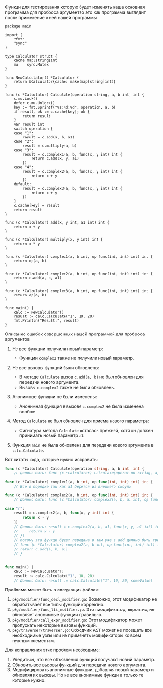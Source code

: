 Функци для тестирования которую будет изменять наша основная программа для проброса аргументво
это как программа выглядит после применение к ней нашей программы
```
package main

import (
	"fmt"
	"sync"
)

type Calculator struct {
	cache map[string]int
	mu    sync.Mutex
}

func NewCalculator() *Calculator {
	return &Calculator{cache: make(map[string]int)}
}

func (c *Calculator) Calculate(operation string, a, b int) int {
	c.mu.Lock()
	defer c.mu.Unlock()
	key := fmt.Sprintf("%s:%d:%d", operation, a, b)
	if result, ok := c.cache[key]; ok {
		return result
	}
	var result int
	switch operation {
	case "1":
		result = c.add(a, b, a1)
	case "2":
		result = c.multiply(a, b)
	case "3":
		result = c.complex1(a, b, func(x, y int) int {
			return c.add(x, y, a1)
		})
	case "4":
		result = c.complex2(a, b, func(x, y int) int {
			return x + y
		})
	default:
		result = c.complex3(a, b, func(x, y int) int {
			return x + y
		})
	}
	c.cache[key] = result
	return result
}

func (c *Calculator) add(x, y int, a1 int) int {
	return x + y
}

func (c *Calculator) multiply(x, y int) int {
	return x * y
}

func (c *Calculator) complex1(a, b int, op func(int, int) int) int {
	return op(a, b)
}

func (c *Calculator) complex2(a, b int, op func(int, int) int) int {
	return c.add(a, b, a1)
}

func (c *Calculator) complex3(a, b int, op func(int, int) int) int {
	return op(a, b)
}

func main() {
	calc := NewCalculator()
	result := calc.Calculate("1", 10, 20)
	fmt.Println("Result:", result)
}
```

Описание ошибок совершенных нашей программой  для проброса аргументов

1. Не все функции получили новый параметр:
   - Функции `complex2` также не получили новый параметр.

2. Не все вызовы функций были обновлены:
   - В методе `Calculate` вызов `c.add(a, b)` не был обновлен для передачи нового аргумента.
   - Вызовы `c.complex2` также не были обновлены.

3. Анонимные функции не были изменены:
   - Анонимная функция в вызове `c.complex2` не была изменена вообще.

4. Метод `Calculate` не был обновлен для приема нового параметра:
   - Сигнатура метода `Calculate` осталась прежней, хотя он должен принимать новый параметр `a1`.

5. Функция `main` не была обновлена для передачи нового аргумента в `calc.Calculate`.

Вот цитаты кода, которые нужно исправить:

```go
func (c *Calculator) Calculate(operation string, a, b int) int {
    // Должно быть: func (c *Calculator) Calculate(operation string, a, b, a1 int) int {

func (c *Calculator) complex1(a, b int, op func(int, int) int) int {
    // Все в порядке так как a1 берется из внешнего скоупа

func (c *Calculator) complex2(a, b int, op func(int, int) int) int {
    // Должно быть: func (c *Calculator) complex2(a, b, a1 int, op func(int, int, int) int) int {

case "r":
    result = c.complex2(a, b, func(x, y int) int {
        return x - y
    })
    // Должно быть: result = c.complex2(a, b, a1, func(x, y, a1 int) int {
    //     return x - y
    // })
    // потому эта функци будет передана в там уже в add должно быть три аргумента к тому моменту
    // func (c *Calculator) complex2(a, b int, op func(int, int) int) int {
	// return c.add(a, b, a1)
    // }


func main() {
    calc := NewCalculator()
    result := calc.Calculate("1", 10, 20)
    // Должно быть: result := calc.Calculate("1", 10, 20, someValue)
```

Проблема может быть в следующих файлах:

1. `pkg/modifier/func_decl_modifier.go`: Возможно, этот модификатор не обрабатывает все типы функций корректно.
2. `pkg/modifier/func_lit_modifier.go`: Этот модификатор, вероятно, не обновляет анонимные функции правильно.
3. `pkg/modifier/call_expr_modifier.go`: Этот модификатор может пропускать некоторые вызовы функций.
4. `pkg/traverser/traverser.go`: Обходчик AST может не посещать все необходимые узлы или не применять модификаторы ко всем нужным элементам.

Для исправления этих проблем необходимо:

1. Убедиться, что все объявления функций получают новый параметр.
2. Обновить все вызовы функций для передачи нового аргумента.
3. Модифицировать анонимные функции, добавляя новый параметр и обновляя их вызовы. Но не все анонимные функци а только те которые нужно.
